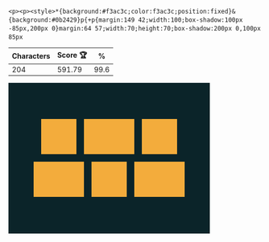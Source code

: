 `<p><p><style>*{background:#f3ac3c;color:f3ac3c;position:fixed}&{background:#0b2429}p{+p{margin:149 42;width:100;box-shadow:100px -85px,200px 0}margin:64 57;width:70;height:70;box-shadow:200px 0,100px 85px`

| Characters | Score 🏆 | %    |
| ---------- | -------- | ---- |
| 204        | 591.79   | 99.6 |

![](/2024/Sep2024/25/20240925.png)
